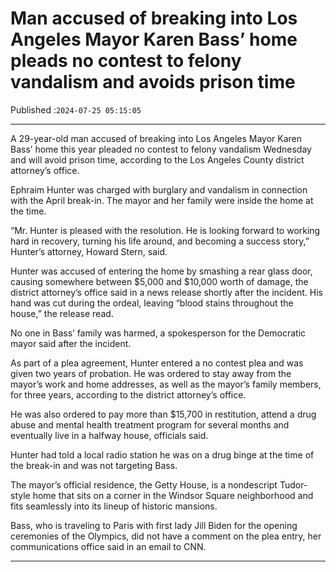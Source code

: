 # Man accused of breaking into Los Angeles Mayor Karen Bass’ home pleads no contest to felony vandalism and avoids prison time

Published :`2024-07-25 05:15:05`

---

A 29-year-old man accused of breaking into Los Angeles Mayor Karen Bass’ home this year pleaded no contest to felony vandalism Wednesday and will avoid prison time, according to the Los Angeles County district attorney’s office.

Ephraim Hunter was charged with burglary and vandalism in connection with the April break-in. The mayor and her family were inside the home at the time.

“Mr. Hunter is pleased with the resolution. He is looking forward to working hard in recovery, turning his life around, and becoming a success story,” Hunter’s attorney, Howard Stern, said.

Hunter was accused of entering the home by smashing a rear glass door, causing somewhere between $5,000 and $10,000 worth of damage, the district attorney’s office said in a news release shortly after the incident. His hand was cut during the ordeal, leaving “blood stains throughout the house,” the release read.

No one in Bass’ family was harmed, a spokesperson for the Democratic mayor said after the incident.

As part of a plea agreement, Hunter entered a no contest plea and was given two years of probation. He was ordered to stay away from the mayor’s work and home addresses, as well as the mayor’s family members, for three years, according to the district attorney’s office.

He was also ordered to pay more than $15,700 in restitution, attend a drug abuse and mental health treatment program for several months and eventually live in a halfway house, officials said.

Hunter had told a local radio station he was on a drug binge at the time of the break-in and was not targeting Bass.

The mayor’s official residence, the Getty House, is a nondescript Tudor-style home that sits on a corner in the Windsor Square neighborhood and fits seamlessly into its lineup of historic mansions.

Bass, who is traveling to Paris with first lady Jill Biden for the opening ceremonies of the Olympics, did not have a comment on the plea entry, her communications office said in an email to CNN.

---

